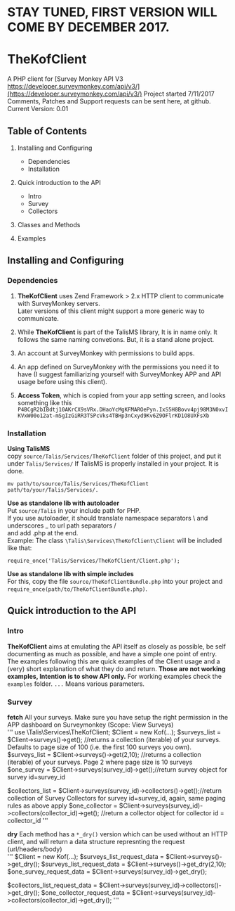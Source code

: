 # STAY TUNED, FIRST VERSION WILL COME BY DECEMBER 2017. 

# TheKofClient
A PHP client for [Survey Monkey API V3 https://developer.surveymonkey.com/api/v3/](https://developer.surveymonkey.com/api/v3/)
Project started 7/11/2017    
Comments, Patches and Support requests can be sent here, at github.  
Current Version: 0.01  

## Table of Contents
1. Installing and Configuring  
   - Dependencies  
   - Installation
   
2. Quick introduction to the API
   - Intro  
   - Survey
   - Collectors 
3. Classes and Methods  
3. Examples  


## Installing and Configuring  

### Dependencies 
1. **TheKofClient** uses Zend Framework > 2.x HTTP client to communicate with SurveyMonkey servers.  
Later versions of this client might support a more generic way to communicate.  

2. While **TheKofClient** is part of the TalisMS library, It is in name only. It follows the same naming convetions. 
But, it is a stand alone project.  

3. An account at SurveyMonkey with permissions to build apps.

4. An app defined on SurveyMonkey with the permissions you need it to have (I suggest familiarizing yourself with SurveyMonkey APP and API usage before using this client).  

5. **Access Token**, which is copied from your app setting screen, and looks something like this `P4BCgR2bIBdtj10AKrCX9sVRx.DHaoYcMgKFMAROePyn.IxS5H8Bovv4pj98M3N0xvIKVxW00o12at-mSgIzGiRR3TSPcVks4TBHp3nCxyd9Kv6Z9OFlrKD1O8UXFsXb`

### Installation  
**Using TalisMS**  
copy `source/Talis/Services/TheKofClient` folder of this project, and put it under
`Talis/Services/` If TalisMS is properly installed in your project. It is done.
```
mv path/to/source/Talis/Services/TheKofClient path/to/your/Talis/Services/.
```

**Use as standalone lib with autoloader**  
Put `source/Talis` in your include path for PHP.  
If you use autoloader, it should translate namespace separators \\ and underscores _ to url path separators /  
and add .php at the end.  
Example: The class `\Talis\Services\TheKofClient\Client` will be included like that:   
```
require_once('Talis/Services/TheKofClient/Client.php');
```

**Use as standalone lib with simple includes**  
For this, copy the file `source/TheKofClientBundle.php` into your project and `require_once(path/to/TheKofClientBundle.php)`.


## Quick introduction to the API

### Intro
**TheKofClient** aims at emulating the API itself as closely as possible, be self documenting as much as possible, and have a simple one point
of entry. The examples following this are quick examples of the Client usage and a (very) short explanation of what they do and return. **Those are not working examples, Intention
is to show API only.** For working examples check the `examples` folder. `...` Means various parameters.  

### Survey
**fetch** All your surveys. Make sure you have setup the right permission in the APP dashboard on Surveymonkey (Scope: View Surveys)  
'''
use \Talis\Services\TheKofClient;
$Client = new Kof(...);
$surveys_list = $Client->surveys()->get(); //returns a collection (iterable) of your surveys. Defaults to page size of 100 (i.e. the first 100 surveys you own).
$surveys_list = $Client->surveys()->get(2,10); //returns a collection (iterable) of your surveys. Page 2 where page size is 10 surveys
$one_survey   = $Client->surveys(survey_id)->get();//return survey object for survey id=survey_id

$collectors_list = $Client->surveys(survey_id)->collectors()->get();//return collection of Survey Collectors for survey id=survey_id, again, same paging rules as above apply
$one_collector   = $Client->surveys(survey_id)->collectors(collector_id)->get(); //return a collector object for collector id = collector_id
'''

**dry** Each method has a `*_dry()` version which can be used without an HTTP client, and will return a data structure represnting the request (url/headers/body)  
'''
$Client = new Kof(...);
$surveys_list_request_data = $Client->surveys()->get_dry();
$surveys_list_request_data = $Client->surveys()->get_dry(2,10);
$one_survey_request_data   = $Client->surveys(survey_id)->get_dry();

$collectors_list_request_data = $Client->surveys(survey_id)->collectors()->get_dry();
$one_collector_request_data   = $Client->surveys(survey_id)->collectors(collector_id)->get_dry();
'''
